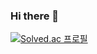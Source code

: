 ### Hi there 👋
[![Solved.ac
프로필](http://mazassumnida.wtf/api/v2/generate_badge?boj={thdgnsrl123})](https://solved.ac/{thdgnsrl123})

<!--
**SSong-develop/SSong-develop** is a ✨ _special_ ✨ repository because its `README.md` (this file) appears on your GitHub profile.

Here are some ideas to get you started:

- 🔭 I’m currently working on ...
- 🌱 I’m currently learning ...
- 👯 I’m looking to collaborate on ...
- 🤔 I’m looking for help with ...
- 💬 Ask me about ...
- 📫 How to reach me: ...
- 😄 Pronouns: ...
- ⚡ Fun fact: ...
-->
